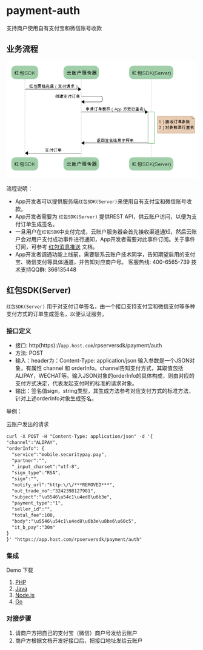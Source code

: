 # payment-auth

支持商户使用自有支付宝和微信账号收款

## 业务流程

![flowchart](flowchart.png)


流程说明：

- App开发者可以提供服务端`红包SDK(Server)`来使用自有支付宝和微信账号收款。
- App开发者需要为 `红包SDK(Server)` 提供REST API，供云账户访问，以便为支付订单生成签名。
- 一旦用户在`红包SDK`中支付完成，云账户服务器会首先接收渠道通知，然后云账户会对用户支付成功事件进行通知，App开发者需要对此事件订阅。关于事件订阅，可参考 [红包消息推送](https://github.com/YunzhanghuOpen/redpacket-webhooks) 文档。
- App开发者调通功能上线前，需要联系云账户技术同学，告知期望启用的支付宝、微信支付等具体通道，并告知对应商户号。
客服热线: 400-6565-739
技术支持QQ群: 366135448

## 红包SDK(Server) 

`红包SDK(Server)` 用于对支付订单签名，由一个接口支持支付宝和微信支付等多种支付方式的订单生成签名，以便认证服务。

### 接口定义

- 接口: http(https)://`app.host.com`/rpserversdk/payment/auth
- 方法: POST
- 输入：header为：Content-Type: application/json
   输入参数是一个JSON对象，有属性 channel 和 orderInfo。channel告知支付方式，其取值包括ALIPAY，WECHAT等。输入JSON对象的orderInfo的具体构成，则由对应的支付方式决定，代表发起支付时的标准的请求对象。
- 输出：签名值sign，string类型，其生成方法参考对应支付方式的标准方法，针对上述orderInfo对象生成签名。

举例：

云账户发出的请求

```shell
curl -X POST -H "Content-Type: application/json" -d '{
"channel":"ALIPAY",
"orderInfo": {
  "service":"mobile.securitypay.pay",
  "partner":"",
  "_input_charset":"utf-8",
  "sign_type":"RSA",
  "sign":"",
  "notify_url":"http:\/\/***REMOVED***",
  "out_trade_no":"3242398127981",
  "subject":"\u5546\u54c1\u4ed8\u6b3e",
  "payment_type":"1",
  "seller_id":"",
  "total_fee":100,
  "body":"\u5546\u54c1\u4ed8\u6b3e\u8be6\u60c5",
  "it_b_pay":"30m"
}
}' "https://app.host.com/rpserversdk/payment/auth"
```

### 集成

Demo 下载

1. [PHP](php)
1. [Java](java)
1. [Node.js](nodejs)
1. [Go](go)

### 对接步骤

1. 请商户方把自己的支付宝（微信）商户号发给云账户
1. 商户方根据文档开发好接口后，把接口地址发给云账户



